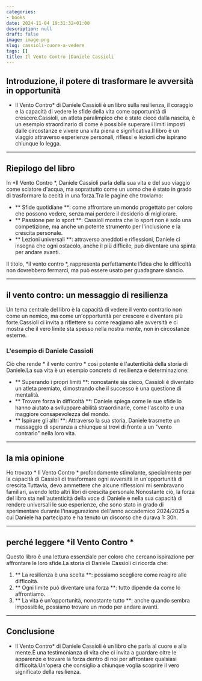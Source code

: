 ```yaml
---
categories:
- books
date: 2024-11-04 19:31:32+01:00
description: null
draft: false
image: image.png
slug: cassioli-cuore-a-vedere
tags: []
title: Il Vento Contro |Daniele Cassioli
---
```


<!-- hash: 097e5dcc2989 -->
## Introduzione, il potere di trasformare le avversità in opportunità
* Il Vento Contro* di Daniele Cassioli è un libro sulla resilienza, il coraggio e la capacità di vedere le sfide della vita come opportunità di crescere.Cassioli, un atleta paralimpico che è stato cieco dalla nascita, è un esempio straordinario di come è possibile superare i limiti imposti dalle circostanze e vivere una vita piena e significativa.Il libro è un viaggio attraverso esperienze personali, riflessi e lezioni che ispirano chiunque lo legga.

---

## Riepilogo del libro
In *Il Vento Contro *, Daniele Cassioli parla della sua vita e del suo viaggio come sciatore d'acqua, ma soprattutto come un uomo che è stato in grado di trasformare la cecità in una forza.Tra le pagine che troviamo:
- ** Sfide quotidiane **: come affrontare un mondo progettato per coloro che possono vedere, senza mai perdere il desiderio di migliorare.
- ** Passione per lo sport **: Cassioli mostra che lo sport non è solo una competizione, ma anche un potente strumento per l'inclusione e la crescita personale.
- ** Lezioni universali **: attraverso aneddoti e riflessioni, Daniele ci insegna che ogni ostacolo, anche il più difficile, può diventare una spinta per andare avanti.

Il titolo, *il vento contro *, rappresenta perfettamente l'idea che le difficoltà non dovrebbero fermarci, ma può essere usato per guadagnare slancio.

---

## il vento contro: un messaggio di resilienza
Un tema centrale del libro è la capacità di vedere il vento contrario non come un nemico, ma come un'opportunità per crescere e diventare più forte.Cassioli ci invita a riflettere su come reagiamo alle avversità e ci mostra che il vero limite sta spesso nella nostra mente, non in circostanze esterne.

### L'esempio di Daniele Cassioli
Ciò che rende * il vento contro * così potente è l'autenticità della storia di Daniele.La sua vita è un esempio concreto di resilienza e determinazione:
- ** Superando i propri limiti **: nonostante sia cieco, Cassioli è diventato un atleta premiato, dimostrando che il successo è una questione di mentalità.
- ** Trovare forza in difficoltà **: Daniele spiega come le sue sfide lo hanno aiutato a sviluppare abilità straordinarie, come l'ascolto e una maggiore consapevolezza del mondo.
- ** Ispirare gli altri **: Attraverso la sua storia, Daniele trasmette un messaggio di speranza a chiunque si trovi di fronte a un "vento contrario" nella loro vita.

---

## la mia opinione
Ho trovato * Il Vento Contro * profondamente stimolante, specialmente per la capacità di Cassioli di trasformare ogni avversità in un'opportunità di crescita.Tuttavia, devo ammettere che alcune riflessioni mi sembravano familiari, avendo letto altri libri di crescita personale.Nonostante ciò, la forza del libro sta nell'autenticità della voce di Daniele e nella sua capacità di rendere universali le sue esperienze, che sono stato in grado di sperimentare durante l'inaugurazione dell'anno accademico 2024/2025 a cui Daniele ha partecipato e ha tenuto un discorso che durava 1: 30h.

---

## perché leggere *il Vento Contro *
Questo libro è una lettura essenziale per coloro che cercano ispirazione per affrontare le loro sfide.La storia di Daniele Cassioli ci ricorda che:
1. ** La resilienza è una scelta **: possiamo scegliere come reagire alle difficoltà.
2. ** Ogni limite può diventare una forza **: tutto dipende da come lo affrontiamo.
3. ** La vita è un'opportunità, nonostante tutto **: anche quando sembra impossibile, possiamo trovare un modo per andare avanti.

---

## Conclusione
* Il Vento Contro* di Daniele Cassioli è un libro che parla al cuore e alla mente.È una testimonianza di vita che ci invita a guardare oltre le apparenze e trovare la forza dentro di noi per affrontare qualsiasi difficoltà.Un'opera che consiglio a chiunque voglia scoprire il vero significato della resilienza.